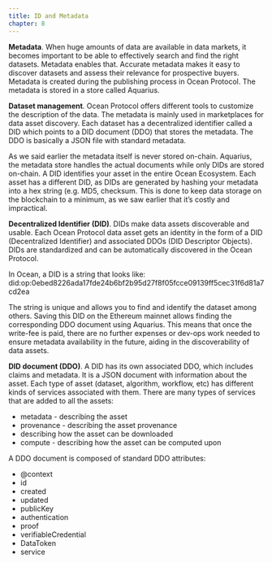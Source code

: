 ```yaml
---
title: ID and Metadata
chapter: 8
---
```


**Metadata**. When huge amounts of data are available in data markets, it becomes important to be able to effectively search and find the right datasets. Metadata enables that. Accurate metadata makes it easy to discover datasets and assess their relevance for prospective buyers. Metadata is created during the publishing process in Ocean Protocol. The metadata is stored in a store called Aquarius.

**Dataset management**. Ocean Protocol offers different tools to customize the description of the data. The metadata is mainly used in marketplaces for data asset discovery. Each dataset has a decentralized identifier called a DID which points to a DID document (DDO) that stores the metadata. The DDO is basically a JSON file with standard metadata.

As we said earlier the metadata itself is never stored on-chain. Aquarius, the metadata store handles the actual documents while only DIDs are stored on-chain. A DID identifies your asset in the entire Ocean Ecosystem. Each asset has a different DID, as DIDs are generated by hashing your metadata into a hex string (e.g. MD5, checksum. This is done to keep data storage on the blockchain to a minimum, as we saw earlier that it’s costly and impractical.

**Decentralized Identifier (DID)**. DIDs make data assets discoverable and usable. Each Ocean Protocol data asset gets an identity in the form of a DID (Decentralized Identifier) and associated DDOs (DID Descriptor Objects). DIDs are standardized and can be automatically discovered in the Ocean Protocol.

In Ocean, a DID is a string that looks like: did:op:0ebed8226ada17fde24b6bf2b95d27f8f05fcce09139ff5cec31f6d81a7cd2ea

The string is unique and allows you to find and identify the dataset among others. Saving this DID on the Ethereum mainnet allows finding the corresponding DDO document using Aquarius. This means that once the write-fee is paid, there are no further expenses or dev-ops work needed to ensure metadata availability in the future, aiding in the discoverability of data assets.

**DID document (DDO)**. A DID has its own associated DDO, which includes claims and metadata. It is a JSON document with information about the asset. Each type of asset (dataset, algorithm, workflow, etc) has different kinds of services associated with them. There are many types of services that are added to all the assets:

- metadata - describing the asset
- provenance - describing the asset provenance
- describing how the asset can be downloaded
- compute - describing how the asset can be computed upon

A DDO document is composed of standard DDO attributes:

- @context
- id
- created
- updated
- publicKey
- authentication
- proof
- verifiableCredential
- DataToken
- service
